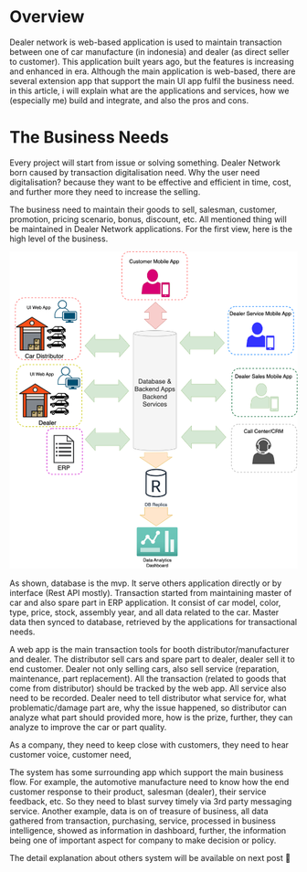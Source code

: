# Overview

Dealer network is web-based application is used to maintain transaction between one of car manufacture (in indonesia) and dealer (as direct seller to customer). This application built years ago, but the features is increasing and enhanced in era. Although the main application is web-based, there are several extension app that support the main UI app fulfil  the business need. in this article, i will explain what are the applications and services, how we (especially me) build and integrate, and also the pros and cons.

# The Business Needs

Every project will start from issue or solving something. Dealer Network born caused by transaction digitalisation need. Why the user need digitalisation? because they want to be effective and efficient in time, cost, and further more they need to increase the selling.

The business need to maintain their goods to sell, salesman, customer, promotion, pricing scenario, bonus, discount, etc. All mentioned thing will be maintained in Dealer Network applications.  For the first view, here is the high level of the business.

![1746970266820](images/overview/1746970266820.png)

As shown, database is the mvp. It serve others application directly or by interface (Rest API mostly). Transaction started from maintaining master of car and also spare part in ERP application. It consist of car model, color, type, price, stock, assembly year, and all data related to the car.  Master data then synced to database, retrieved by the applications for transactional needs.

A web app is the main transaction tools for booth distributor/manufacturer and dealer. The distributor sell cars and spare part to dealer, dealer sell it to end customer. Dealer not only selling cars, also sell service (reparation, maintenance, part replacement). All the transaction (related to goods that come from distributor) should be tracked by the web app. All service also need to be recorded. Dealer need to tell distributor what service for, what problematic/damage part are, why the issue happened, so distributor can analyze what part should provided more, how is the prize, further, they can analyze to improve the car or part quality.

As a company, they need to keep close with customers, they need to hear customer voice, customer need,

The system has some surrounding app which support the main business flow. For example, the automotive manufacture need to know how the end customer response to their product, salesman (dealer), their service feedback, etc. So they need to blast survey timely via 3rd party messaging service. Another example, data is on of treasure of business, all data gathered from transaction, purchasing, service, processed in business intelligence, showed as information in dashboard, further, the information being one of important aspect for company to make decision or policy.

The detail explanation about others system will be available on next post 🙂
